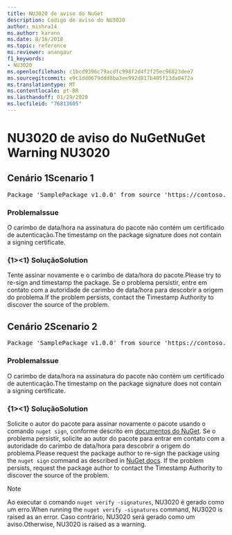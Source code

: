 ```yaml
---
title: NU3020 de aviso do NuGet
description: Código de aviso do NU3020
author: mishra14
ms.author: karann
ms.date: 8/16/2018
ms.topic: reference
ms.reviewer: anangaur
f1_keywords:
- NU3020
ms.openlocfilehash: c1bcd9396c79acdfc998f2d4f2f25ec96823dee7
ms.sourcegitcommit: e9c1dd0679ddd8ba3ee992d817b405f13da0472a
ms.translationtype: MT
ms.contentlocale: pt-BR
ms.lasthandoff: 01/29/2020
ms.locfileid: "76813605"
---
```

# <a name="nuget-warning-nu3020"></a><span data-ttu-id="18e59-103">NU3020 de aviso do NuGet</span><span class="sxs-lookup"><span data-stu-id="18e59-103">NuGet Warning NU3020</span></span>

## <a name="scenario-1"></a><span data-ttu-id="18e59-104">Cenário 1</span><span class="sxs-lookup"><span data-stu-id="18e59-104">Scenario 1</span></span>

<pre>Package 'SamplePackage v1.0.0' from source 'https://contoso.com/index.json': The timestamp does not have a signing certificate.</pre>

### <a name="issue"></a><span data-ttu-id="18e59-105">Problema</span><span class="sxs-lookup"><span data-stu-id="18e59-105">Issue</span></span>

<span data-ttu-id="18e59-106">O carimbo de data/hora na assinatura do pacote não contém um certificado de autenticação.</span><span class="sxs-lookup"><span data-stu-id="18e59-106">The timestamp on the package signature does not contain a signing certificate.</span></span>


### <a name="solution"></a><span data-ttu-id="18e59-107">{1&gt;&lt;1} Solução</span><span class="sxs-lookup"><span data-stu-id="18e59-107">Solution</span></span>

<span data-ttu-id="18e59-108">Tente assinar novamente e o carimbo de data/hora do pacote.</span><span class="sxs-lookup"><span data-stu-id="18e59-108">Please try to re-sign and timestamp the package.</span></span> <span data-ttu-id="18e59-109">Se o problema persistir, entre em contato com a autoridade de carimbo de data/hora para descobrir a origem do problema.</span><span class="sxs-lookup"><span data-stu-id="18e59-109">If the problem persists, contact the Timestamp Authority to discover the source of the problem.</span></span>



## <a name="scenario-2"></a><span data-ttu-id="18e59-110">Cenário 2</span><span class="sxs-lookup"><span data-stu-id="18e59-110">Scenario 2</span></span>

<pre>Package 'SamplePackage v1.0.0' from source 'https://contoso.com/index.json': The primary signature's timestamp does not have a signing certificate.</pre>

### <a name="issue"></a><span data-ttu-id="18e59-111">Problema</span><span class="sxs-lookup"><span data-stu-id="18e59-111">Issue</span></span>

<span data-ttu-id="18e59-112">O carimbo de data/hora na assinatura do pacote não contém um certificado de autenticação.</span><span class="sxs-lookup"><span data-stu-id="18e59-112">The timestamp on the package signature does not contain a signing certificate.</span></span>


### <a name="solution"></a><span data-ttu-id="18e59-113">{1&gt;&lt;1} Solução</span><span class="sxs-lookup"><span data-stu-id="18e59-113">Solution</span></span>

<span data-ttu-id="18e59-114">Solicite o autor do pacote para assinar novamente o pacote usando o comando `nuget sign`, conforme descrito em [documentos do NuGet](../../create-packages/sign-a-package.md). Se o problema persistir, solicite ao autor do pacote para entrar em contato com a autoridade do carimbo de data/hora para descobrir a origem do problema.</span><span class="sxs-lookup"><span data-stu-id="18e59-114">Please request the package author to re-sign the package using the `nuget sign` command as described in [NuGet docs](../../create-packages/sign-a-package.md). If the problem persists, request the package author to contact the Timestamp Authority to discover the source of the problem.</span></span>


> [!Note]
> <span data-ttu-id="18e59-115">Ao executar o comando `nuget verify -signatures`, NU3020 é gerado como um erro.</span><span class="sxs-lookup"><span data-stu-id="18e59-115">When running the `nuget verify -signatures` command, NU3020 is raised as an error.</span></span> <span data-ttu-id="18e59-116">Caso contrário, NU3020 será gerado como um aviso.</span><span class="sxs-lookup"><span data-stu-id="18e59-116">Otherwise, NU3020 is raised as a warning.</span></span>
